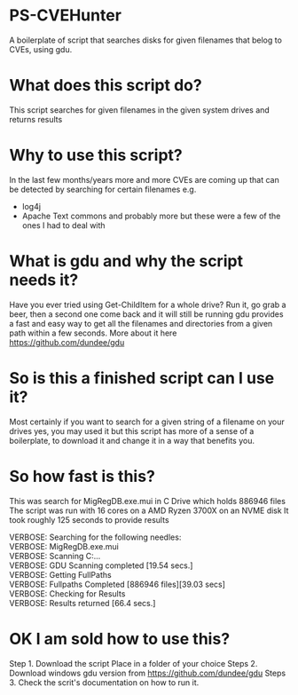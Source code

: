 # PS-CVEHunter
A boilerplate of script that searches disks for given filenames that belog to CVEs, using gdu.

# What does this script do?
This script searches for given filenames in the given system drives and returns results

# Why to use this script?
In the last few months/years more and more CVEs are coming up that can be detected by searching
for certain filenames
e.g.
- log4j
- Apache Text commons 
and probably more but these were a few of the ones I had to deal with

# What is gdu and why the script needs it?
Have you ever tried using Get-ChildItem for a whole drive?
Run it, go grab a beer, then a second one come back and it will still be running
gdu provides a fast and easy way to get all the filenames and directories from a given
path within a few seconds. More about it here https://github.com/dundee/gdu

# So is this a finished script can I use it?
Most certainly if you want to search for a given string of a filename on your drives
yes, you may used it but this script has more of a sense of a boilerplate, to download it
and change it in a way that benefits you.

# So how fast is this?
This was search for MigRegDB.exe.mui in C Drive which holds 886946 files
The script was run with 16 cores on a AMD Ryzen 3700X on an NVME disk
It took roughly 125 seconds to provide results

VERBOSE: Searching for the following needles:  
VERBOSE: MigRegDB.exe.mui  
VERBOSE: Scanning C:\...  
VERBOSE: GDU Scanning completed [19.54 secs.]  
VERBOSE: Getting FullPaths  
VERBOSE: Fullpaths Completed [886946 files][39.03 secs]  
VERBOSE: Checking for Results  
VERBOSE: Results returned [66.4 secs.]  

# OK I am sold how to use this?
Step 1.
Download the script
Place in a folder of your choice
Steps 2. Download windows gdu version from https://github.com/dundee/gdu
Steps 3. Check the scrit's documentation on how to run it.





